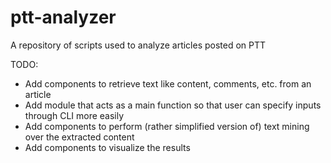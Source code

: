 # ptt-analyzer
A repository of scripts used to analyze articles posted on PTT


TODO:
- Add components to retrieve text like content, comments, etc. from an article
- Add module that acts as a main function so that user can specify inputs through CLI more easily
- Add components to perform (rather simplified version of) text mining over the extracted content
- Add components to visualize the results
